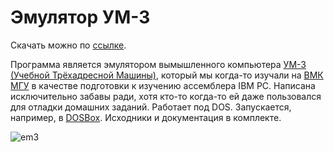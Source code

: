 # Эмулятор УМ-3

Скачать можно по [ссылке](https://github.com/dainiak/em3/releases/tag/release).

Программа является эмулятором вымышленного компьютера [УМ-3 (Учебной Трёхадресной Машины)](http://arch.cs.msu.su/Text/Chapter_03.pdf), который мы когда-то изучали на [ВМК МГУ](http://cs.msu.ru/) в качестве подготовки к изучению ассемблера IBM PC. Написана исключительно забавы ради, хотя кто-то когда-то ей даже пользовался для отладки домашних заданий. Работает под DOS. Запускается, например, в [DOSBox](http://www.dosbox.com/). Исходники и документация в комплекте.

![em3](https://cloud.githubusercontent.com/assets/2994860/23364975/3a3a785c-fd12-11e6-9b57-e9d6892a1282.png)
